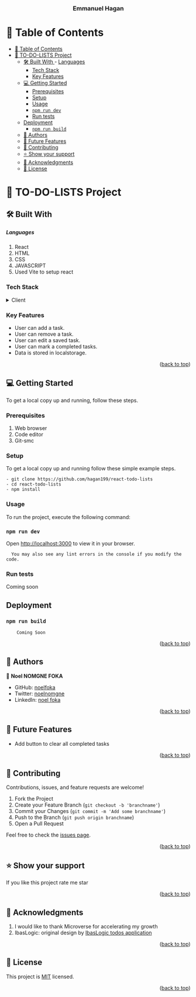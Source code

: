 <a name="readme-top"></a>


<div align="center">
    
  <br/>

  <h3><b>Emmanuel Hagan</b></h3>

</div>

<!-- TABLE OF CONTENTS -->

# 📗 Table of Contents

- [📗 Table of Contents](#-table-of-contents)
- [📖  TO-DO-LISTS Project ](#--to-do-lists-project-)
  - [🛠 Built With ](#-built-with-)
        - [Languages](#languages)
    - [Tech Stack ](#tech-stack-)
    - [Key Features ](#key-features-)
  - [💻 Getting Started ](#-getting-started-)
    - [Prerequisites](#prerequisites)
    - [Setup](#setup)
    - [Usage](#usage)
    - [`npm run dev`](#npm-run-dev)
    - [Run tests](#run-tests)
  - [Deployment ](#deployment-)
    - [`npm run build`](#npm-run-build)
  - [👥 Authors ](#-authors-)
  - [🔭 Future Features ](#-future-features-)
  - [🤝 Contributing ](#-contributing-)
  - [⭐️ Show your support ](#️-show-your-support-)
  - [🙏 Acknowledgments ](#-acknowledgments-)
  - [📝 License ](#-license-)

<!-- PROJECT DESCRIPTION -->

# 📖  TO-DO-LISTS Project <a name="about-project"></a>

## 🛠 Built With <a name="built-with"></a>
 ##### Languages
1. React
2. HTML 
3. CSS
4. JAVASCRIPT
5. Used Vite to setup react

### Tech Stack <a name="tech-stack"></a>

<details>
  <summary>Client</summary>
  <ul>
    <li><a href="/index.html">HTML</a></li>
    <li><a href="/styles.css">CSS</a></li>
    <li><a href="/index.js">JAVASCRIPT</a></li>
  </ul>
</details>



<!-- Features -->

### Key Features <a name="key-features"></a>


- User can add a task.
- User can remove a task.
- User can edit a saved task.
- User can mark a completed tasks.
- Data is stored in localstorage.

<p align="right">(<a href="#readme-top">back to top</a>)</p>


<!-- GETTING STARTED -->

## 💻 Getting Started <a name="getting-started"></a>


To get a local copy up and running, follow these steps.

### Prerequisites

1. Web browser
2. Code editor
3. Git-smc

### Setup


To get a local copy up and running follow these simple example steps.

```
- git clone https://github.com/hagan199/react-todo-lists
- cd react-todo-lists
- npm install
```

### Usage

To run the project, execute the following command:
### `npm run dev`
Open [http://localhost:3000](http://localhost:3000) to view it in your browser.

```
  You may also see any lint errors in the console if you modify the code.
```

### Run tests

Coming soon


## Deployment <a name="Deployment"></a>

### `npm run build`

```
    Coming Soon
```



<p align="right">(<a href="#readme-top">back to top</a>)</p>

## 👥 Authors <a name="authors"></a>

👤 **Noel NOMGNE FOKA**

- GitHub: [noelfoka](https://github.com/noelfoka)
- Twitter: [noelnomgne](https://www.twitter.com/noelnomgne)
- LinkedIn: [noel foka](https://www.linkedin.com/in/no%C3%ABlfoka/)


<p align="right">(<a href="#readme-top">back to top</a>)</p>

## 🔭 Future Features <a name="future-features"></a>

- Add button to clear all completed tasks

<p align="right">(<a href="#readme-top">back to top</a>)</p>


<!-- CONTRIBUTING -->

## 🤝 Contributing <a name="contributing"></a>

Contributions, issues, and feature requests are welcome!

1. Fork the Project
2. Create your Feature Branch (`git checkout -b 'branchname'`)
3. Commit your Changes (`git commit -m 'Add some branchname'`)
4. Push to the Branch (`git push origin branchname`)
5. Open a Pull Request

Feel free to check the [issues page](../../issues/).

<p align="right">(<a href="#readme-top">back to top</a>)</p>

<!-- SUPPORT --->

## ⭐️ Show your support <a name="support"></a>


If you like this project rate me star 

<p align="right">(<a href="#readme-top">back to top</a>)</p>

<!-- ACKNOWLEDGEMENTS -->

## 🙏 Acknowledgments <a name="acknowledgements"></a>

1. I would like to thank Microverse for accelerating my growth
2. IbasLogic: original design by [IbasLogic todos application](https://react-todos-ibas.vercel.app/)

<p align="right">(<a href="#readme-top">back to top</a>)</p>

<!-- LICENSE -->

## 📝 License <a name="license"></a>

This project is [MIT](./LICENSE) licensed.

<p align="right">(<a href="#readme-top">back to top</a>)</p>
